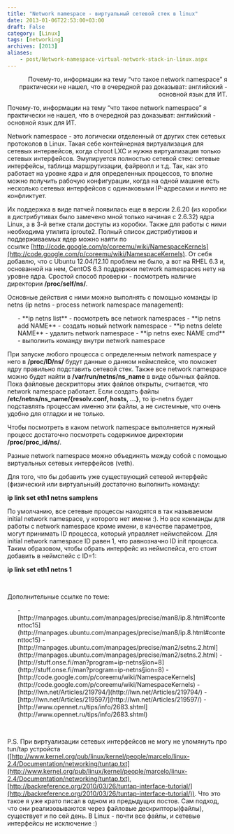 ```yaml
---
title: "Network namespace - виртуальный сетевой стек в linux"
date: 2013-01-06T22:53:00+03:00
draft: False
category: [Linux]
tags: [networking]
archives: [2013]
aliases:
    - post/Network-namespace-virtual-network-stack-in-linux.aspx
---
```




<p style="text-align: right;">Почему-то, информации на тему “что такое network namespace” я практически не нашел, что в очередной раз доказыват: английский - основной язык для ИТ.

Почему-то, информации на тему “что такое network namespace” я практически не нашел, что в очередной раз доказыват: английский - основной язык для ИТ.

Network namespace - это логически отделенный от других стек сетевых протоколов в Linux. Такая себе контейнерная виртуализация для сетевых интервейсов, когда chroot LXC и нужна виртуализация только сетевых интерфейсов. Эмулируется полностью сетевой стек: сетевые интерфейсы, таблица маршрутизации, файрволл и т.д. Так, как это работает на уровне ядра и для определенных процессов, то вполне можно получить рабочую конфигурации, когда на одной машине есть несколько сетевых интерфейсов с одинаковыми IP-адресами и ничто не конфликтует. 

Их поддержка в виде патчей появилась еще в версии 2.6.20 (из коробки в дистрибутивах было замечено мной только начиная с 2.6.32) ядра Linux, а в 3-й ветке стали доступы из коробки. Также для работы с ними необходима утилита iproute2. Полный список дистрибутивов и поддерживаемых ядер можно наяти по ссылке [http://code.google.com/p/coreemu/wiki/NamespaceKernels](http://code.google.com/p/coreemu/wiki/NamespaceKernels). От себя добавлю, что с Ubuntu 12.04/12.10 проблем не было, а вот на RHEL 6.3 и, основанной на нем, CentOS 6.3 поддержки network namespaces нету на уровне ядра. Сростой способ проверки - посмотреть наличие директории **/proc/self/ns/**. 

Основные действия с ними можно выполнять с помощью команды ip netns (ip netns - process network namespace management):


<ul style="text-align: left;">
- **ip netns list** - посмотреть все network namespaces
- **ip netns add NAME** - создать новый network namespace
- **ip netns delete NAME** - удалить network namespace
- **ip netns exec NAME cmd** - выполнить команду внутри network namespace
</ul>


При запуске любого процесса с определенным network namespace у него в **/proc/ID/ns/** будут данные о данном неймспейсе, что поможет ядру правильно подставить сетевой стек. Также все network namespace можно будет найти в **/var/run/netns/ns_name** в виде обычных файлов. Пока файловые дескрипторы этих файлов открыты, считается, что network namespacе работает. Если создать файлы **/etc/netns/ns_name/{resolv.conf, hosts, ...}**, то ip-netns будет подставлять процессам именно эти файлы, а не системные, что очень удобно для отладки и не только.

Чтобы посмотреть в каком network namespace выполняется нужный процесс достаточно посмотреть содержимое директории **/proc/proc_id/ns/**.

Разные network namespace можно объединять между собой с помощью виртуальных сетевых интерфейсов (veth).

Для того, что бы добавить уже существующий сетевой интерфейс (физический или виртуальный) достаточно выполнить команду:

**ip link set eth1 netns samplens**

По умолчанию, все сетевые процессы находятся в так называемом initial network namespace, у которого нет имени :). Но все конманды для работы с network namespace кроме имени, в качестве параметров, могут принимать ID процесса, который управляет неймспейсом. Для initial network namespace ID равен 1, что равнозначно ID init процесса. Таким образовом, чтобы обрать интерфейс из неймспейса, его стоит добавить в неймспейс с ID=1:

**ip link set eth1 netns 1**

 

Дополнительные ссылке по теме:


<ul>
- [http://manpages.ubuntu.com/manpages/precise/man8/ip.8.html#contenttoc15](http://manpages.ubuntu.com/manpages/precise/man8/ip.8.html#contenttoc15)
- [http://manpages.ubuntu.com/manpages/precise/man2/setns.2.html](http://manpages.ubuntu.com/manpages/precise/man2/setns.2.html)
- [http://stuff.onse.fi/man?program=ip-netns&section=8](http://stuff.onse.fi/man?program=ip-netns&section=8)
- [http://code.google.com/p/coreemu/wiki/NamespaceKernels](http://code.google.com/p/coreemu/wiki/NamespaceKernels)
- [http://lwn.net/Articles/219794/](http://lwn.net/Articles/219794/)
- [http://lwn.net/Articles/219597/](http://lwn.net/Articles/219597/)
- [http://www.opennet.ru/tips/info/2683.shtml](http://www.opennet.ru/tips/info/2683.shtml)
</ul>


 

P.S. При виртуализации сетевых интерфейсов не могу не упомянуть про tun/tap устройста ([http://www.kernel.org/pub/linux/kernel/people/marcelo/linux-2.4/Documentation/networking/tuntap.txt](http://www.kernel.org/pub/linux/kernel/people/marcelo/linux-2.4/Documentation/networking/tuntap.txt), [http://backreference.org/2010/03/26/tuntap-interface-tutorial/](http://backreference.org/2010/03/26/tuntap-interface-tutorial/)). Что это такое я уже крато писал в одном из предыдущих постов. Сам подход, что они реализовываются через файловые дескрипторы(файлы), существует и по сей день. В Linux - почти все файлы, и сетевые интерфейсы не исключение :)

